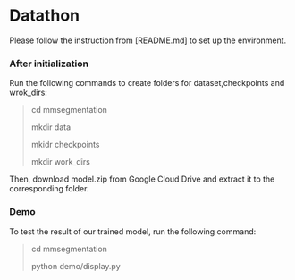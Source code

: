 # Datathon 

<div>
Please follow the instruction from [README.md] to set up the environment.
</div>

### After initialization
Run the following commands to create folders for dataset,checkpoints and wrok_dirs:
> cd mmsegmentation
> 
> mkdir data
> 
> mkidr checkpoints
> 
> mkdir work_dirs

Then, download model.zip from Google Cloud Drive and extract it to the corresponding folder.

### Demo
To test the result of our trained model, run the following command:
> cd mmsegmentation
> 
> python demo/display.py
